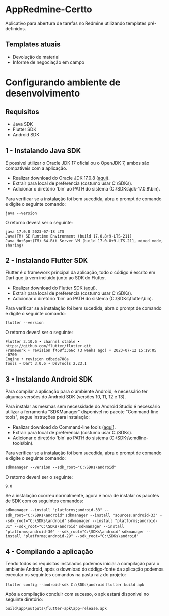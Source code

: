 AppRedmine-Certto
=============

Aplicativo para abertura de tarefas no Redmine utilizando templates pré-definidos.

Templates atuais
-------------
- Devolução de material
- Informe de negociação em campo

Configurando ambiente de desenvolvimento
=============

Requisitos
-------------

- Java SDK
- Flutter SDK
- Android SDK

1 - Instalando Java SDK
-------------
É possivel utilizar o Oracle JDK 17 oficial ou o OpenJDK 7, ambos são compativeis com a aplicação.

- Realizar download do Oracle JDK 17.0.8 ([aqui](https://download.oracle.com/java/17/archive/jdk-17.0.8_windows-x64_bin.zip "aqui")).
- Extrair para local de preferencia (costumo usar C:\SDKs).
- Adicionar o diretório 'bin' ao PATH do sistema (C:\SDKs\jdk-17.0.8\bin).

Para verificar se a instalação foi bem sucedida, abra o prompt de comando e digite o seguinte comando:

`java --version`

O retorno deverá ser o seguinte:

    java 17.0.8 2023-07-18 LTS
    Java(TM) SE Runtime Environment (build 17.0.8+9-LTS-211)
    Java HotSpot(TM) 64-Bit Server VM (build 17.0.8+9-LTS-211, mixed mode, sharing)

2 - Instalando Flutter SDK
-------------
Flutter é o framework principal da aplicação, todo o código é escrito em Dart que já vem incluido junto ao SDK do Flutter.

- Realizar download do Flutter SDK ([aqui](https://storage.googleapis.com/flutter_infra_release/releases/stable/windows/flutter_windows_3.10.6-stable.zip "aqui")).
- Extrair para local de preferencia (costumo usar C:\SDKs).
- Adicionar o diretório 'bin' ao PATH do sistema (C:\SDKs\flutter\bin).

Para verificar se a instalação foi bem sucedida, abra o prompt de comando e digite o seguinte comando:

`flutter --version`

O retorno deverá ser o seguinte:

    Flutter 3.10.6 • channel stable • https://github.com/flutter/flutter.git
    Framework • revision f468f3366c (3 weeks ago) • 2023-07-12 15:19:05 -0700
    Engine • revision cdbeda788a
    Tools • Dart 3.0.6 • DevTools 2.23.1

3 - Instalando Android SDK
-------------
Para compilar a aplicação para o ambiente Android, é necessário ter algumas versões do Android SDK (versões 10, 11, 12 e 13).

Para instalar as mesmas sem necessidade do Android Studio é necessário utilizar a ferramenta "SDKManager" disponivel no pacote "Command-line tools", segue instruções para instalação:

- Realizar download do Command-line tools ([aqui](https://dl.google.com/android/repository/commandlinetools-win-9477386_latest.zip"aqui")).
- Extrair para local de preferencia (costumo usar C:\SDKs).
- Adicionar o diretório 'bin' ao PATH do sistema (C:\SDKs\cmdline-tools\bin).

Para verificar se a instalação foi bem sucedida, abra o prompt de comando e digite o seguinte comando:

`sdkmanager --version --sdk_root="C:\SDKs\android"`

O retorno deverá ser o seguinte:

`9.0`

Se a instalação ocorreu normalmente, agora é hora de instalar os pacotes de SDK com os seguintes comandos:

`sdkmanager --install "platforms;android-33" --sdk_root="C:\SDKs\android"`
`sdkmanager --install "sources;android-33" --sdk_root="C:\SDKs\android"`
`sdkmanager --install "platforms;android-31" --sdk_root="C:\SDKs\android"`
`sdkmanager --install "platforms;android-30" --sdk_root="C:\SDKs\android"`
`sdkmanager --install "platforms;android-29" --sdk_root="C:\SDKs\android"`

4 - Compilando a aplicação
-------------
Tendo todos os requisitos instalados podemos iniciar a compilação para o ambiente Android, após o download do código-fonte da aplicação podemos executar os seguintes comandos na pasta raiz do projeto:

`flutter config --android-sdk C:\SDKs\android`
`flutter build apk`

Após a compilação concluir com sucesso, o apk estará disponivel no seguinte diretório:

`build\app\outputs\flutter-apk\app-release.apk`